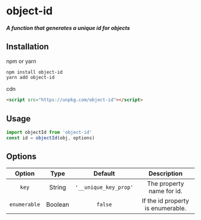 # object-id
##### A function that generates a unique id for objects

## Installation
npm or yarn
```bash
npm install object-id
yarn add object-id
```
cdn
```html
<script src="https://unpkg.com/object-id"></script>
```

## Usage
```js
import objectId from 'object-id'
const id = objectId(obj, options)
```

## Options
<table class="table" width="100%">
  <thead>
    <tr>
      <th width="20%">Option</th>
      <th width="15%">Type</th>
      <th width="15%">Default</th>
      <th width="50%">Description</th>
    </tr>
  </thead>
  <tbody align="center">
    <tr>
      <td><code>key</code></td>
      <td>String</td>
      <td><code>'__unique_key_prop'</code></td>
      <td>The property name for id.</td>
    </tr>
    <tr>
      <td><code>enumerable</code></td>
      <td>Boolean</td>
      <td><code>false</code></td>
      <td>If the id property is enumerable.</td>
    </tr>
  </tbody>
</table>
    